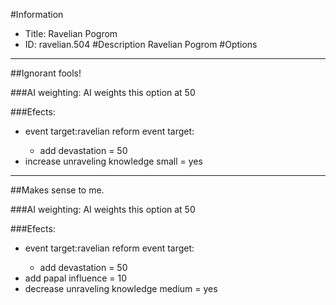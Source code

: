 #Information
 - Title: Ravelian Pogrom
 - ID: ravelian.504
#Description
Ravelian Pogrom
#Options

___
##Ignorant fools!

###AI weighting:
AI weights this option at 50


###Efects:<ul><li>event target:ravelian reform event target:</li><ul><li>add devastation = 50</li></ul><li>increase unraveling knowledge small = yes</li></ul>

___
##Makes sense to me.

###AI weighting:
AI weights this option at 50


###Efects:<ul><li>event target:ravelian reform event target:</li><ul><li>add devastation = 50</li></ul><li>add papal influence = 10</li><li>decrease unraveling knowledge medium = yes</li></ul>
